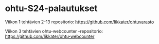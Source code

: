 # ohtu-S24-palautukset
Viikon 1 tehtävien 2-13 repositorio: https://github.com/Iikkater/ohtuvarasto

Viikon 3 tehtävien ohtu-webcounter -repositorio: https://github.com/Iikkater/ohtu-webcounter
